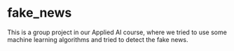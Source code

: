 # fake_news
This is a group project in our Applied AI course, where we tried to use some machine learning algorithms and tried to detect the fake news.
